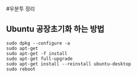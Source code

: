 #우분투 정리
## Ubuntu 공장초기화 하는 방법
```
sudo dpkg --configure -a
sudo apt-get
sudo apt-get -f install
sudo apt-get full-upgrade
sudo apt-get install --reinstall ubuntu-desktop
sudo reboot
```
